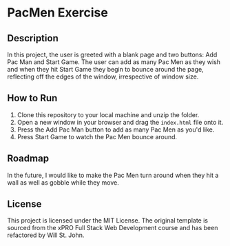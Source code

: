# PacMen Exercise

## Description
In this project, the user is greeted with a blank page and two buttons: Add Pac Man and Start Game.
The user can add as many Pac Men as they wish and when they hit Start Game they begin to bounce around the page,
reflecting off the edges of the window, irrespective of window size.

## How to Run
1. Clone this repository to your local machine and unzip the folder.
2. Open a new window in your browser and drag the `index.html` file onto it.
3. Press the Add Pac Man button to add as many Pac Men as you'd like.
4. Press Start Game to watch the Pac Men bounce around.

## Roadmap
In the future, I would like to make the Pac Men turn around when they hit a wall as well as gobble while they move. 

## License
This project is licensed under the MIT License. The original template is sourced from the xPRO Full Stack Web Development course and has been refactored by Will St. John.
